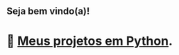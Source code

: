 ## Seja bem vindo(a)!

# :open_file_folder: [Meus projetos em Python](https://github.com/EdsonLucasbd/edsonlucas.github.io/tree/master/Desafios%20Python).
